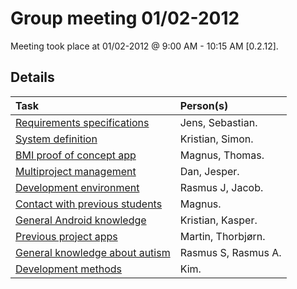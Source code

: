 # Group meeting 01/02-2012 #

Meeting took place at 01/02-2012 @ 9:00 AM - 10:15 AM [0.2.12].


## Details ##

| **Task** | **Person(s)** |
|:---------|:--------------|
| [Requirements specifications](xxx_Generalxzknowledge_Previousxzproject_Requirements_specifications.md) | Jens, Sebastian. |
| [System definition](xxx_Generalxzknowledge_Previousxzproject_System_definition.md) | Kristian, Simon. |
| [BMI proof of concept app](xxx_Generalxzknowledge_Previousxzproject_BMI_proof_of_concept_app.md) | Magnus, Thomas. |
| [Multiproject management](xxx_Generalxzknowledge_Previousxzproject_Multiproject_management.md) | Dan, Jesper. |
| [Development environment](xx_Generalxzknowledge_Development_environment.md) | Rasmus J, Jacob. |
| [Contact with previous students](xx_Generalxzknowledge_Contact_with_previous_students.md) | Magnus. |
| [General Android knowledge](xx_Generalxzknowledge_General_android_knowledge.md) | Kristian, Kasper. |
| [Previous project apps](xxx_Generalxzknowledge_Previousxzproject_Previous_project_apps.md) | Martin, Thorbjørn. |
| [General knowledge about autism](xx_Generalxzknowledge_General_knowledge_about_autism.md) | Rasmus S, Rasmus A. |
| [Development methods](xx_Generalxzknowledge_Development_methods.md) | Kim. |